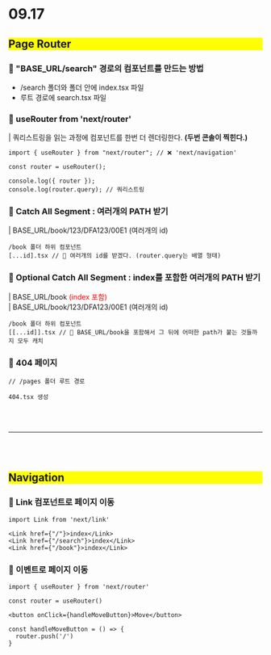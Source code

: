 # 09.17

## <div style="background-color: yellow;">Page Router</div>

### 🚀 "BASE_URL/search" 경로의 컴포넌트를 만드는 방법

- /search 폴더와 폴더 안에 index.tsx 파일
- 루트 경로에 search.tsx 파일

### 🚀 useRouter from 'next/router'

| 쿼리스트링을 읽는 과정에 컴포넌트를 한번 더 렌더링한다. **(두번 콘솔이 찍힌다.)**

```tsx
import { useRouter } from "next/router"; // ❌ 'next/navigation'

const router = useRouter();

console.log({ router });
console.log(router.query); // 쿼리스트링
```

### 🚀 Catch All Segment : 여러개의 PATH 받기

| BASE_URL/book/123/DFA123/00E1 (여러개의 id)

```
/book 폴더 하위 컴포넌트
[...id].tsx // 📌 여러개의 id를 받겠다. (router.query는 배열 형태)
```

### 🚀 Optional Catch All Segment : index를 포함한 여러개의 PATH 받기

| BASE_URL/book <span style="color: red;">(index 포함)</span> <br/>
| BASE_URL/book/123/DFA123/00E1 (여러개의 id)

```
/book 폴더 하위 컴포넌트
[[...id]].tsx // 📌 BASE_URL/book을 포함해서 그 뒤에 어떠한 path가 붙는 것들까지 모두 캐치
```

### 🚀 404 페이지

```tsx
// /pages 폴더 루트 경로

404.tsx 생성
```

<br/> <br/>

---

<br/> <br/>

## <div style="background-color: yellow;">Navigation</div>

### 🚀 Link 컴포넌트로 페이지 이동

```tsx
import Link from 'next/link'

<Link href={"/"}>index</Link>
<Link href={"/search"}>index</Link>
<Link href={"/book"}>index</Link>
```

### 🚀 이벤트로 페이지 이동

```tsx
import { useRouter } from 'next/router'

const router = useRouter()

<button onClick={handleMoveButton}>Move</button>

const handleMoveButton = () => {
  router.push('/')
}
```
